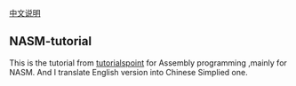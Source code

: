 [中文说明](https://github.com/ZetaoYang/NASM-tutorial/blob/master/README-zh_CN.md)  

## NASM-tutorial
This is the tutorial from [tutorialspoint](https://www.tutorialspoint.com/assembly_programming) for Assembly programming ,mainly for NASM. And I translate English version into Chinese Simplied one.
